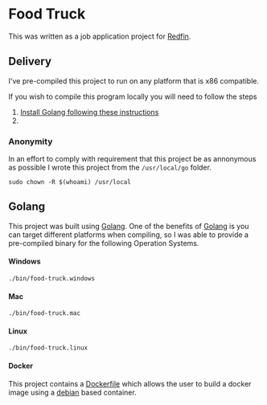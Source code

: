 # Food Truck

This was written as a job application project for [Redfin](https://redfin.com).

## Delivery

I've pre-compiled this project to run on any platform that is x86 compatible. 

If you wish to compile this program locally you will need to follow the steps

1. [Install Golang following these instructions](https://golang.org/doc/install)
2. 

### Anonymity

In an effort to comply with requirement that this project be as annonymous as possible I wrote this project from the `/usr/local/go` folder. 

`sudo chown -R $(whoami) /usr/local`


## Golang

This project was built using [Golang](https://golang.org). One of the benefits of [Golang](https://golang.org) is you can target different platforms when compiling, so I was able to provide a pre-compiled binary for the following Operation Systems.

#### Windows

`./bin/food-truck.windows`

#### Mac

`./bin/food-truck.mac`

#### Linux

`./bin/food-truck.linux`

#### Docker

This project contains a [Dockerfile](https://docs.docker.com/engine/reference/builder/) which allows the user to build a docker image using a [debian](https://www.debian.org/) based container.

